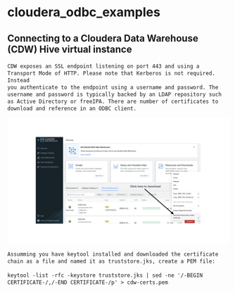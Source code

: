 # cloudera_odbc_examples

## Connecting to a Cloudera Data Warehouse (CDW) Hive virtual instance
```
CDW exposes an SSL endpoint listening on port 443 and using a Transport Mode of HTTP. Please note that Kerberos is not required. Instead 
you authenticate to the endpoint using a username and password. The username and password is typically backed by an LDAP repository such
as Active Directory or freeIPA. There are number of certificates to download and reference in an ODBC client.
```
![image](./images/download-cdw-hive-certs.001.png)

```
Assumming you have keytool installed and downloaded the certificate chain as a file and named it as truststore.jks, create a PEM file:

keytool -list -rfc -keystore truststore.jks | sed -ne '/-BEGIN CERTIFICATE-/,/-END CERTIFICATE-/p' > cdw-certs.pem
```
